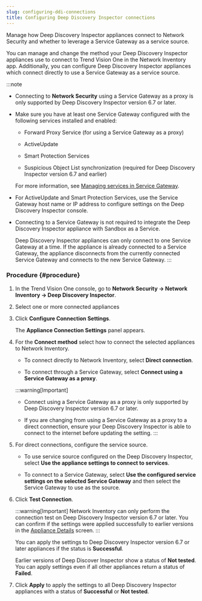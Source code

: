 ```yaml
---
slug: configuring-ddi-connections
title: Configuring Deep Discovery Inspector connections
---
```


Manage how Deep Discovery Inspector appliances connect to Network Security and whether to leverage a Service Gateway as a service source.

You can manage and change the method your Deep Discovery Inspector appliances use to connect to Trend Vision One in the Network Inventory app. Additionally, you can configure Deep Discovery Inspector appliances which connect directly to use a Service Gateway as a service source.

:::note
- Connecting to **Network Security** using a Service Gateway as a proxy is only supported by Deep Discovery Inspector version 6.7 or later.

- Make sure you have at least one Service Gateway configured with the following services installed and enabled:

  - Forward Proxy Service (for using a Service Gateway as a proxy)

  - ActiveUpdate

  - Smart Protection Services

  - Suspicious Object List synchronization (required for Deep Discovery Inspector version 6.7 and earlier)

  For more information, see [Managing services in Service Gateway](managing-services-service-gateway.md).

- For ActiveUpdate and Smart Protection Services, use the Service Gateway host name or IP address to configure settings on the Deep Discovery Inspector console.

- Connecting to a Service Gateway is not required to integrate the Deep Discovery Inspector appliance with Sandbox as a Service.

  Deep Discovery Inspector appliances can only connect to one Service Gateway at a time. If the appliance is already connected to a Service Gateway, the appliance disconnects from the currently connected Service Gateway and connects to the new Service Gateway.
:::

### Procedure {#procedure}

1.  In the Trend Vision One console, go to **Network Security → Network Inventory → Deep Discovery Inspector**.

2.  Select one or more connected appliances

3.  Click **Configure Connection Settings**.

    The **Appliance Connection Settings** panel appears.

4.  For the **Connect method** select how to connect the selected appliances to Network Inventory.

    - To connect directly to Network Inventory, select **Direct connection**.

    - To connect through a Service Gateway, select **Connect using a Service Gateway as a proxy**.

    :::warning[Important]
    - Connect using a Service Gateway as a proxy is only supported by Deep Discovery Inspector version 6.7 or later.

    - If you are changing from using a Service Gateway as a proxy to a direct connection, ensure your Deep Discovery Inspector is able to connect to the internet before updating the setting.
    :::

5.  For direct connections, configure the service source.

    - To use service source configured on the Deep Discovery Inspector, select **Use the appliance settings to connect to services**.

    - To connect to a Service Gateway, select **Use the configured service settings on the selected Service Gateway** and then select the Service Gateway to use as the source.

6.  Click **Test Connection**.

    :::warning[Important]
    Network Inventory can only perform the connection test on Deep Discovery Inspector version 6.7 or later. You can confirm if the settings were applied successfully to earlier versions in the [Appliance Details](appliance-details.md) screen.
    :::

    You can apply the settings to Deep Discovery Inspector version 6.7 or later appliances if the status is **Successful**.

    Earlier versions of Deep Discover Inspector show a status of **Not tested**. You can apply settings even if all other appliances return a status of **Failed**.

7.  Click **Apply** to apply the settings to all Deep Discovery Inspector appliances with a status of **Successful** or **Not tested**.
